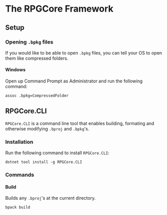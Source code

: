 # The RPGCore Framework

## Setup

### Opening `.bpkg` files

If you would like to be able to open `.bpkg` files, you can tell your OS to open them like compressed folders.

#### Windows

Open up Command Prompt as Administrator and run the following command:

```assoc .bpkg=CompressedFolder```

## RPGCore.CLI

`RPGCore.CLI` is a command line tool that enables building, formating and otherwise modifying `.bproj` and `.bpkg`'s.

### Installation

Run the following command to install `RPGCore.CLI`:

```
dotnet tool install -g RPGCore.CLI
```

### Commands


#### Build

Builds any `.bproj`'s at the current directory.

```
bpack build
```

